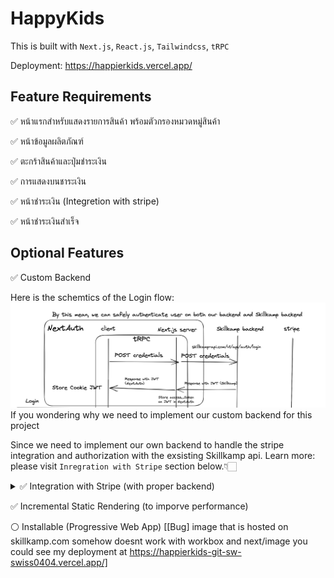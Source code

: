 # HappyKids

This is built with `Next.js`, `React.js`, `Tailwindcss`, `tRPC`

Deployment: https://happierkids.vercel.app/

## Feature Requirements

✅ หน้าแรกสําหรับแสดงรายการสินค้า พร้อมตัวกรองหมวดหมู่สินค้า

✅ หน้าข้อมูลผลิตภัณฑ์

✅ ตะกร้าสินค้าและปุ่มชำระเงิน

✅ การแสดงบนชาระเงิน

✅ หน้าชำระเงิน (Integretion with stripe)

✅ หน้าชำระเงินสําเร็จ

## Optional Features

✅ Custom Backend

Here is the schemtics of the Login flow:
![image](https://raw.githubusercontent.com/swissnp/happykids/a6cec56e09e48b790da4f134c4c1afadffae3a92/LoginSchema.png)
If you wondering why we need to implement our custom backend for this project

Since we need to implement our own backend to handle the stripe integration and authorization with the exsisting Skillkamp api.
Learn more: please visit `Inregration with Stripe` section below.👇🏻
<details>
  <summary>✅ Integration with Stripe (with proper backend)</summary>
  <details>
  <summary>you can use the following test card numbers:</summary>
    
4242 4242 4242 4242 (success)

4000 0000 0000 0002 (card decline)

Use a valid future date, such as 12/34, any three-digit CVC.
</details>
We use a custom backend to handle the stripe integration and authorization with the exsisting Skillkamp api.

Here is the schemtics of the flow:
![image](https://raw.githubusercontent.com/swissnp/happykids/a6cec56e09e48b790da4f134c4c1afadffae3a92/Login%3ACheckoutSchema.png)


</details>

✅ Incremental Static Rendering (to imporve performance)

⚪️ Installable (Progressive Web App) [[Bug] image that is hosted on skillkamp.com somehow doesnt work with workbox and next/image you could see my deployment at https://happierkids-git-sw-swiss0404.vercel.app/]

